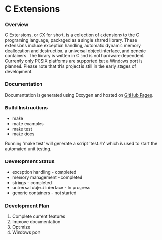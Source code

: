   <h1>C Extensions</h1>
  <h3>Overview</h3>
  C Extensions, or CX for short, is a collection of extensions to the C programing language, packaged as a single shared library. These extensions include exception handling, automatic dynamic memory deallocation and destruction, a universal object interface, and generic containers. The library is written in C and is not hardware dependent. Currently only POSIX platforms are supported but a Windows port is planned. Please note that this project is still in the early stages of development.
  <h3>Documentation</h3>
  Documentation is generated using Doxygen and hosted on <a href="https://codrod.github.io/cx/index.html">GitHub Pages</a>.
  <h3>Build Instructions</h3>
  <ul>
    <li>make</li>
    <li>make examples</li>
    <li>make test</li>
    <li>make docs</li>
  </ul>
  <p>
    Running 'make test' will generate a script 'test.sh' which is used to start the automated unit testing.
  </p>
  <h3>Development Status</h3>
  <ul>
    <li>exception handling - completed</li>
    <li>memory management - completed</li>
    <li>strings - completed</li>
    <li>universal object interface - in progress</li>
    <li>generic containers - not started</li>
  </ul>
  <h3>Development Plan</h3>
  <ol>
    <li>Complete current features</li>
    <li>Improve documentation</li>
    <li>Optimize</li>
    <li>Windows port</li>
  </ol>
